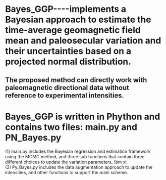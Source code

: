 # Bayes_GGP----implements a Bayesian approach to estimate the time-average geomagnetic field mean and paleosecular variation and their uncertainties based on a projected normal distribution. 
## The proposed method can directly work with paleomagnetic directional data without reference to experimental intensities.
# Bayes_GGP is written in Phython and contains two files: main.py and PN_Bayes.py
(1) main.py includes the Bayesian regression and estimation framework using the MCMC method, and three sub functions that contain three different choices to update the variation parameters, \bm xi.  
(2) Py_Bayes.py includes the data augmentation approach to update the intensities, and other functions to support the main scheme.   
